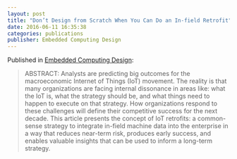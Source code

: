 ```yaml
---
layout: post
title: "Don’t Design from Scratch When You Can Do an In-field Retrofit"
date: 2016-06-11 16:35:38
categories: publications
publisher: Embedded Computing Design
---
```


Published in [Embedded Computing Design](http://embedded-computing.com/):

> ABSTRACT: Analysts are predicting big outcomes for the macroeconomic Internet of Things (IoT) movement. The reality is that many organizations are facing internal dissonance in areas like: what the IoT is, what the strategy should be, and what things need to happen to execute on that strategy. How organizations respond to these challenges will define their competitive success for the next decade. This article presents the concept of IoT retrofits: a common-sense strategy to integrate in-field machine data into the enterprise in a way that reduces near-term risk, produces early success, and enables valuable insights that can be used to inform a long-term strategy.

